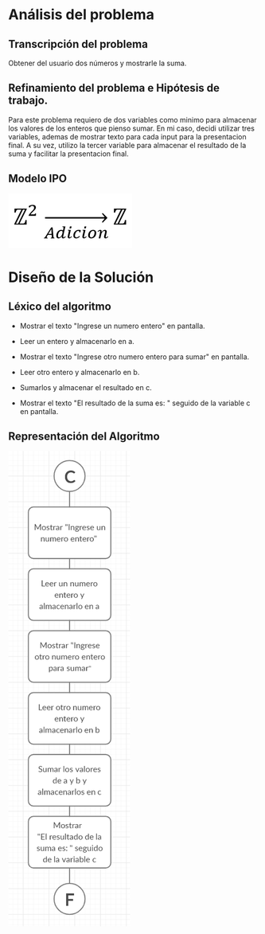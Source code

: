 # Análisis del problema

## Transcripción del problema

Obtener del usuario dos números y mostrarle la suma.

## Refinamiento del problema e Hipótesis de trabajo.

Para este problema requiero de dos variables como minimo para almacenar los valores de los enteros que pienso sumar. 
En mi caso, decidi utilizar tres variables, ademas de mostrar texto para cada input  para la presentacion final.
A su vez, utilizo la tercer variable para almacenar el resultado de la suma y facilitar la presentacion final.

## Modelo IPO

![alt text](https://github.com/Izeq78/AED/blob/Tp1/Images/Tp1/Ipo1.png)

# Diseño de la Solución

## Léxico del algoritmo

- Mostrar el texto "Ingrese un numero entero" en pantalla.

- Leer un entero y almacenarlo en a.

- Mostrar el texto "Ingrese otro numero entero para sumar" en pantalla.

- Leer otro entero y almacenarlo en b.

- Sumarlos y almacenar el resultado en c.

- Mostrar el texto "El resultado de la suma es: " seguido de la variable c en pantalla.


## Representación del Algoritmo

![alt text](https://github.com/Izeq78/AED/blob/Tp1/Images/Tp1/Adicion_RepGraf.png)
